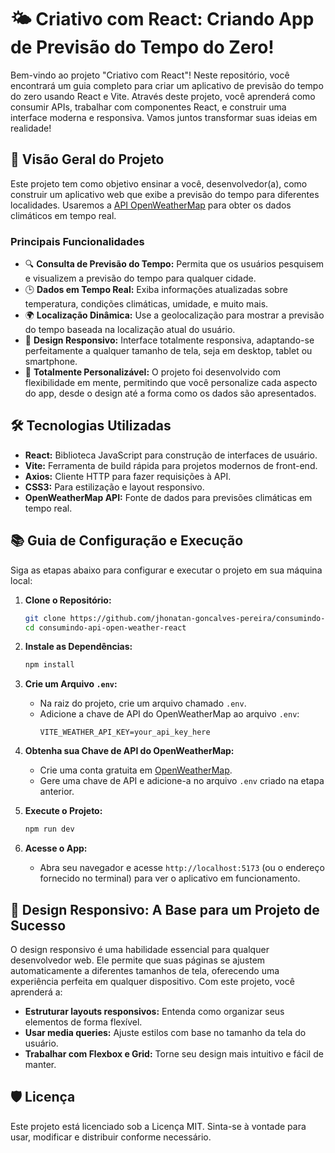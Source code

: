 
# 🌤️ Criativo com React: Criando App de Previsão do Tempo do Zero!

Bem-vindo ao projeto "Criativo com React"! Neste repositório, você encontrará um guia completo para criar um aplicativo de previsão do tempo do zero usando React e Vite. Através deste projeto, você aprenderá como consumir APIs, trabalhar com componentes React, e construir uma interface moderna e responsiva. Vamos juntos transformar suas ideias em realidade!

## 🚀 Visão Geral do Projeto

Este projeto tem como objetivo ensinar a você, desenvolvedor(a), como construir um aplicativo web que exibe a previsão do tempo para diferentes localidades. Usaremos a [API OpenWeatherMap](https://openweathermap.org) para obter os dados climáticos em tempo real.

### Principais Funcionalidades

- 🔍 **Consulta de Previsão do Tempo:** Permita que os usuários pesquisem e visualizem a previsão do tempo para qualquer cidade.
- 🕒 **Dados em Tempo Real:** Exiba informações atualizadas sobre temperatura, condições climáticas, umidade, e muito mais.
- 🌍 **Localização Dinâmica:** Use a geolocalização para mostrar a previsão do tempo baseada na localização atual do usuário.
- 📱 **Design Responsivo:** Interface totalmente responsiva, adaptando-se perfeitamente a qualquer tamanho de tela, seja em desktop, tablet ou smartphone.
- 🎨 **Totalmente Personalizável:** O projeto foi desenvolvido com flexibilidade em mente, permitindo que você personalize cada aspecto do app, desde o design até a forma como os dados são apresentados.

## 🛠️ Tecnologias Utilizadas

- **React:** Biblioteca JavaScript para construção de interfaces de usuário.
- **Vite:** Ferramenta de build rápida para projetos modernos de front-end.
- **Axios:** Cliente HTTP para fazer requisições à API.
- **CSS3:** Para estilização e layout responsivo.
- **OpenWeatherMap API:** Fonte de dados para previsões climáticas em tempo real.

## 📚 Guia de Configuração e Execução

Siga as etapas abaixo para configurar e executar o projeto em sua máquina local:

1. **Clone o Repositório:**
   ```bash
   git clone https://github.com/jhonatan-goncalves-pereira/consumindo-api-open-weather-react.git
   cd consumindo-api-open-weather-react
   ```

2. **Instale as Dependências:**
   ```bash
   npm install
   ```

3. **Crie um Arquivo `.env`:**
   - Na raiz do projeto, crie um arquivo chamado `.env`.
   - Adicione a chave de API do OpenWeatherMap ao arquivo `.env`:
     ```env
     VITE_WEATHER_API_KEY=your_api_key_here
     ```

4. **Obtenha sua Chave de API do OpenWeatherMap:**
   - Crie uma conta gratuita em [OpenWeatherMap](https://openweathermap.org).
   - Gere uma chave de API e adicione-a no arquivo `.env` criado na etapa anterior.

5. **Execute o Projeto:**
   ```bash
   npm run dev
   ```

6. **Acesse o App:**
   - Abra seu navegador e acesse `http://localhost:5173` (ou o endereço fornecido no terminal) para ver o aplicativo em funcionamento.

## 🎨 Design Responsivo: A Base para um Projeto de Sucesso

O design responsivo é uma habilidade essencial para qualquer desenvolvedor web. Ele permite que suas páginas se ajustem automaticamente a diferentes tamanhos de tela, oferecendo uma experiência perfeita em qualquer dispositivo. Com este projeto, você aprenderá a:

- **Estruturar layouts responsivos:** Entenda como organizar seus elementos de forma flexível.
- **Usar media queries:** Ajuste estilos com base no tamanho da tela do usuário.
- **Trabalhar com Flexbox e Grid:** Torne seu design mais intuitivo e fácil de manter.

## 🛡️ Licença

Este projeto está licenciado sob a Licença MIT. Sinta-se à vontade para usar, modificar e distribuir conforme necessário.
